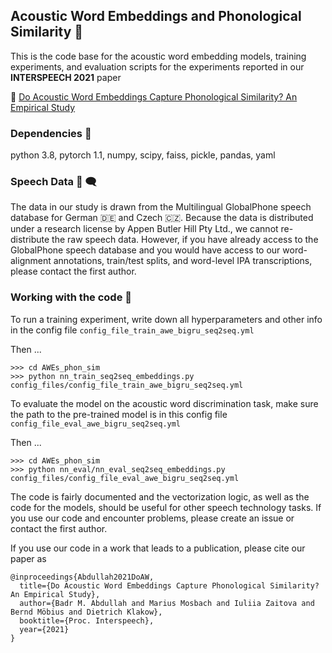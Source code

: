 ## Acoustic Word Embeddings and Phonological Similarity :tea:

This is the code base for the acoustic word embedding models, training experiments, and evaluation scripts for the experiments reported in our **INTERSPEECH 2021** paper 

:pencil: [Do Acoustic Word Embeddings Capture Phonological Similarity? An Empirical Study](https://arxiv.org/pdf/2106.08686.pdf)

<!-- To cite the paper

```
@inproceedings{Abdullah2021DoAW,
  title={Do Acoustic Word Embeddings Capture Phonological Similarity? An Empirical Study},
  author={Badr M. Abdullah and Marius Mosbach and Iuliia Zaitova and Bernd Möbius and Dietrich Klakow},
  booktitle={Proc. Interspeech},
  year={2021}
}
``` -->

### Dependencies :dna:

python 3.8, pytorch 1.1, numpy, scipy, faiss, pickle, pandas, yaml


### Speech Data :speech_balloon: :left_speech_bubble:
The data in our study is drawn from the Multilingual GlobalPhone speech database for  German :de: and  Czech :czech_republic:. Because the data is distributed under a research license by Appen Butler Hill Pty Ltd., we cannot re-distribute the raw speech data. However, if you have already access to the GlobalPhone speech database and you would have access to our word-alignment annotations, train/test splits, and word-level IPA transcriptions, please contact the first author. 


### Working with the code :snake:
To run a training experiment, write down all hyperparameters and other info in the config file ```config_file_train_awe_bigru_seq2seq.yml```

Then ...

```
>>> cd AWEs_phon_sim
>>> python nn_train_seq2seq_embeddings.py config_files/config_file_train_awe_bigru_seq2seq.yml
```

To evaluate the model on the acoustic word discrimination task, make sure the path to the pre-trained model is in this config file ```config_file_eval_awe_bigru_seq2seq.yml```

Then ...


```
>>> cd AWEs_phon_sim
>>> python nn_eval/nn_eval_seq2seq_embeddings.py config_files/config_file_eval_awe_bigru_seq2seq.yml
```

The code is fairly documented and the vectorization logic, as well as the code for the models, should be useful for other speech technology tasks. If you use our code and encounter problems, please create an issue or contact the first author. 


If you use our code in a work that leads to a publication, please cite our paper as 

```
@inproceedings{Abdullah2021DoAW,
  title={Do Acoustic Word Embeddings Capture Phonological Similarity? An Empirical Study},
  author={Badr M. Abdullah and Marius Mosbach and Iuliia Zaitova and Bernd Möbius and Dietrich Klakow},
  booktitle={Proc. Interspeech},
  year={2021}
}
```